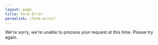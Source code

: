 ```yaml
---
layout: page
title: Form Error
permalink: /form-error/
---
```

We're sorry, we're unable to process your request at this time. Please try again.
